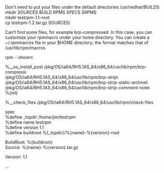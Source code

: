 Don't need to put your files under the default directories /usr/redhat/BUILDS   
mkdir SOURCES BUILD RPMS SPECS SRPMS  
mkdir testrpm-1.1-root  
cp testrpm-1.2.tar.gz SOURCES/  

Can't find some files, for example brp-compressed. In this case, you can customize your rpmmacro under your home directory. You can create a ~/.rpmmacros file in your $HOME directory; the format matches that of /usr/lib/rpm/macros  

rpm --showrc   


%__os_install_post	/pkg/OS/ia64/RH5.1AS_64/x86_64/usr/lib/rpm/brp-compress\  
/pkg/OS/ia64/RH5.1AS_64/x86_64/usr/lib/rpm/brp-strip\  
/pkg/OS/ia64/RH5.1AS_64/x86_64/usr/lib/rpm/brp-strip-static-archive\  
/pkg/OS/ia64/RH5.1AS_64/x86_64/usr/lib/rpm/brp-strip-comment-note\  
%{nil}  
  
%__check_files	/pkg/OS/ia64/RH5.1AS_64/x86_64/usr/lib/rpm/check-files  



spec  
%define _topdir /home/jim/testrpm  
%define name testrpm  
%define version 1.1  
%define buildroot %{_topdir}/%{name}-%{version}-root  
  
BuildRoot:      %{buildroot}  
Source:         %{name}-%{version}.tar.gz  

Version: 1.1  
  
  
...  
  


